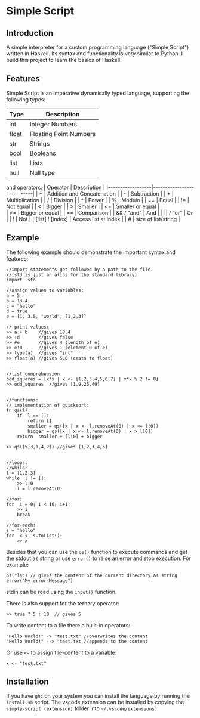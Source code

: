 # Simple Script

## Introduction

 A simple interpreter for  a custom programming language ("Simple Script") written in Haskell. Its syntax and functionality is very similar to Python. 
 I build this project to learn the basics of Haskell.

## Features
Simple Script is an imperative dynamically typed language, supporting the following types:

| Type     | Description            |
|----------|------------------------|
| int      | Integer Numbers        |
| float    | Floating Point Numbers |
| str      | Strings                |
| bool     | Booleans               |
| list     | Lists                  |
| null     | Null type

and operators:
| Operator         | Description                |
|------------------|----------------------------|
| +                | Addition and Concatenation |
| -                | Subtraction                |
| *                | Multiplication             |
| /                | Division                   |
| ^                | Power                      |
| %                | Modulo                     |
| ==               | Equal                      |
| !=               | Not equal                  |
| <                | Bigger                     |
| >                | Smaller                    |
| <=               | Smaller or equal           |  
| >=               | Bigger or equal            |
| ==               | Comparison                 |
| && / "and"       | And                        |
| \|\| / "or"      | Or                         |
| !                | Not                        |
| [list] ! [index] | Access list at index       |
| #                | size of list/string        |



## Example
The following example should demonstrate the important syntax and features:

    //import statements get followed by a path to the file.
	//(std is just an alias for the standard library)
	import  std

	//assign values to variables:
	a = 5
	b = 13.4
	c = "hello"
	d = true
	e = [1, 3.5, "world", [1,2,3]]

	// print values:
	>> a + b  	//gives 18.4
	>> !d  		//gives false
	>> #e  		//gives 4 (length of e)
	>> e!0 		//gives 1 (element 0 of e)
	>> type(a) 	//gives "int"
	>> float(a) //gives 5.0 (casts to float)


	//list comprehension:
	odd_squares = [x*x | x <- [1,2,3,4,5,6,7] | x*x % 2 != 0]
	>> odd_squares  //gives [1,9,25,49]


	//functions:
	// implementation of quicksort:
	fn qs(l):
		if  l == []:
			return []
			smaller = qs([x | x <- l.removeAt(0) | x <= l!0])
			bigger = qs([x | x <- l.removeAt(0) | x > l!0])
		return  smaller + [l!0] + bigger

	>> qs([5,3,1,4,2]) //gives [1,2,3,4,5]


	//loops:
	//while:
	l = [1,2,3]
	while  l != []:
		>> l!0
		l = l.removeAt(0)

	//for:
	for  i = 0; i < 10; i+1:
		>> i
		break
	
	//for-each:
	s = "hello"
	for  x <- s.toList():
		>> x

Besides that you can use the `os()` function to execute commands and get the stdout as string or use `error()` to raise an error and stop execution. For example:

	os("ls") // gives the content of the current directory as string
	error("My error-Message")

stdin can be read using the `input()` function.

There is also support for the ternary operator:

    >> true ? 5 : 10  // gives 5

To write content to a file there a built-in operators:

    "Hello World!" -> "test.txt" //overwrites the content
    "Hello World!" --> "test.txt //appends to the content

Or use `<-` to assign file-content to a variable:

    x <- "test.txt"

## Installation

If you have `ghc` on your system you can install the language by running the `install.sh` script.
The vscode extension can be installed by copying the `simple-script (extension)` folder into `~/.vscode/extensions`.